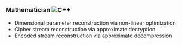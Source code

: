 ## 
### Mathematician ![C++](https://img.shields.io/badge/C++-1f2e45?logo=c%2B%2B&logoColor=white) ###
- Dimensional parameter reconstruction via non-linear optimization
- Cipher stream reconstruction via approximate decryption
- Encoded stream reconstruction via approximate decompression
<br></br>
